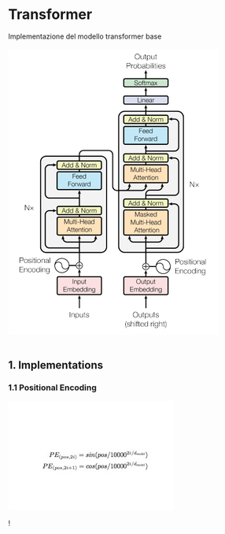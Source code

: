 # Transformer
Implementazione del modello transformer base
<br><br>
![model](images/Transformers_struttura_tiayn.png)
<br><br>

## 1. Implementations

### 1.1 Positional Encoding
![model](images/Positional.jpeg)

!